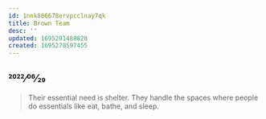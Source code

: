 ```yaml
---
id: 1nnk806678ervpcclnay7qk
title: Brown Team
desc: ''
updated: 1695291488828
created: 1695278597455
---
```

## 2022⁄06⁄29

> Their essential need is shelter. They handle the spaces where people do essentials like eat, bathe, and sleep.
